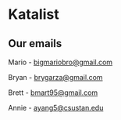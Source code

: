 Katalist
========


Our emails
----------

Mario - bigmariobro@gmail.com

Bryan - brygarza@gmail.com

Brett - bmart95@gmail.com

Annie - ayang5@csustan.edu


